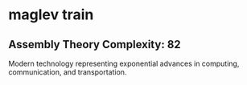 # maglev train

## Assembly Theory Complexity: 82
Modern technology representing exponential advances in computing, communication, and transportation.
